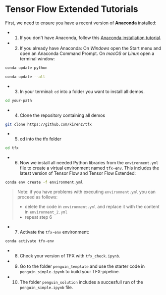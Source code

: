# Tensor Flow Extended Tutorials

First, we need to ensure you have a recent version of **Anaconda** installed: 

- 1) If you don't have Anaconda, follow this [Anaconda installation tutorial](https://kirenz.github.io/codelabs/codelabs/anaconda-install/#0). 

- 2. If you already have Anaconda: On *Windows* open the Start menu and open an Anaconda Command Prompt. On *macOS* or *Linux* open a terminal window:

```bash
conda update python
```

```bash
conda update --all
```

- 3. In your terminal: `cd` into a folder you want to install all demos.

```bash
cd your-path
```


- 4. Clone the repository containing all demos

```bash
git clone https://github.com/kirenz/tfx
```

- 5. cd into the tfx folder

```bash
cd tfx
```

- 6. Now we install all needed Python libraries from the `environment.yml` file to create a virtual environment named `tfx-env`. This includes the latest version of Tensor Flow and Tensor Flow Extended: 

```bash
conda env create -f environment.yml
```

> Note: if you have problems with executing `environment.yml` you can proceed as follows: 
>
> - delete the code in `environment.yml` and replace it with the content in `environment_2.yml`
> - repeat step 6

- 7. Activate the `tfx-env` environment:

```bash
conda activate tfx-env
```

- 8. Check your version of TFX with `tfx_check.ipynb`.

- 9. Go to the folder `penguin_template` and use the starter code in `penguin_simple.ipynb` to build your TFX-pipeline.

- 10. The folder `penguin_solution` includes a succesfull run of the `penguin_simple.ipynb` file. 

